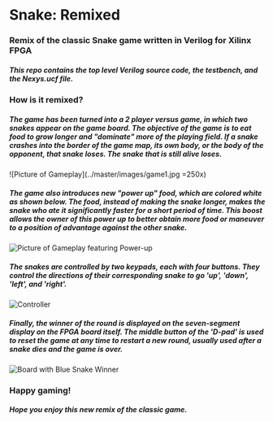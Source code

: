 # Snake: Remixed

### Remix of the classic Snake game written in Verilog for Xilinx FPGA

##### This repo contains the top level Verilog source code, the testbench, and the Nexys.ucf file.


### How is it remixed?

##### The game has been turned into a 2 player versus game, in which two snakes appear on the game board. The objective of the game is to eat food to grow longer and "dominate" more of the playing field. If a snake crashes into the border of the game map, its own body, or the body of the opponent, that snake loses. The snake that is still alive loses.

![Picture of Gameplay](../master/images/game1.jpg =250x)


##### The game also introduces new "power up" food, which are colored white as shown below. The food, instead of making the snake longer, makes the snake who ate it significantly faster for a short period of time. This boost allows the owner of this power up to better obtain more food or maneuver to a position of advantage against the other snake. 

![Picture of Gameplay featuring Power-up](../master/images/game2.jpg)


##### The snakes are controlled by two keypads, each with four buttons. They control the directions of their corresponding snake to go 'up', 'down', 'left', and 'right'.

![Controller](../master/images/controls.jpeg)


##### Finally, the winner of the round is displayed on the seven-segment display on the FPGA board itself. The middle button of the 'D-pad' is used to reset the game at any time to restart a new round, usually used after a snake dies and the game is over.

![Board with Blue Snake Winner](../master/images/winner.jpg)


### Happy gaming!
##### Hope you enjoy this new remix of the classic game.
